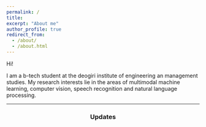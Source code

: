 ```yaml
---
permalink: /
title: 
excerpt: "About me"
author_profile: true
redirect_from: 
  - /about/
  - /about.html
---
```



Hi!

I am a b-tech student at the deogiri institute of engineering an management studies. My research interests lie in the areas of multimodal machine learning, computer vision, speech recognition and natural language processing.


----

<h3 align="center">Updates</h3>


<!--
git commit -am "add change to ________" && git push
-->

<!--
git add _pages/about.md && git commit -m "add change to _pages/about" && git push
-->
